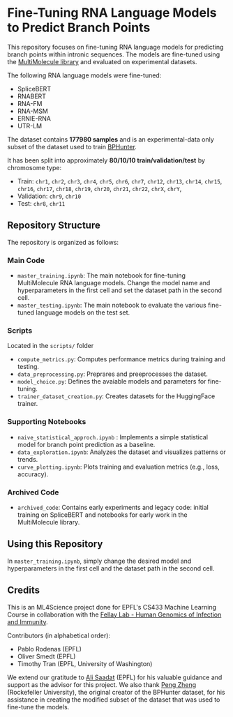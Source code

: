 # Fine-Tuning RNA Language Models to Predict Branch Points
This repository focuses on fine-tuning RNA language models for predicting branch points within intronic sequences. The models are fine-tuned using the [MultiMolecule library](https://multimolecule.danling.org/) and evaluated on experimental datasets.

The following RNA language models were fine-tuned:
- SpliceBERT
- RNABERT
- RNA-FM
- RNA-MSM
- ERNIE-RNA
- UTR-LM

The dataset contains **177980 samples** and is an experimental-data only subset of the dataset used to train [BPHunter](https://www.pnas.org/doi/abs/10.1073/pnas.2211194119?url_ver=Z39.88-2003&rfr_id=ori%3Arid%3Acrossref.org&rfr_dat=cr_pub++0pubmed).

It has been split into approximately **80/10/10 train/validation/test** by chromosome type:
- Train: `chr1`, `chr2`, `chr3`, `chr4`, `chr5`, `chr6`, `chr7`, `chr12`, `chr13`, `chr14`, `chr15`, `chr16`, `chr17`, `chr18`, `chr19`, `chr20`, `chr21`, `chr22`, `chrX`, `chrY`,
- Validation: `chr9`, `chr10`
- Test: `chr8`, `chr11`

## Repository Structure

The repository is organized as follows:
### Main Code
- `master_training.ipynb`: The main notebook for fine-tuning MultiMolecule RNA language models. Change the model name and hyperparameters in the first cell and set the dataset path in the second cell.
- `master_testing.ipynb`: The main notebook to evaluate the various fine-tuned language models on the test set.

### Scripts
Located in the `scripts/` folder 
  - `compute_metrics.py`: Computes performance metrics during training and testing.
  - `data_preprocessing.py`: Preprares and preeprocesses the dataset.
  - `model_choice.py`: Defines the avaiable models and parameters for fine-tuning.
  - `trainer_dataset_creation.py`: Creates datasets for the HuggingFace trainer.
 
### Supporting Notebooks
- `naive_statistical_approch.ipynb` : Implements a simple statistical model for branch point prediction as a baseline.
- `data_exploration.ipynb`: Analyzes the dataset and visualizes patterns or trends.
- `curve_plotting.ipynb`: Plots training and evaluation metrics (e.g., loss, accuracy).

### Archived Code 
- `archived_code`: Contains early experiments and legacy code: initial training on SpliceBERT and notebooks for early work in the MultiMolecule library.

## Using this Repository
In `master_training.ipynb`, simply change the desired model and hyperparameters in the first cell and the dataset path in the second cell. 

## Credits
This is an ML4Science project done for EPFL's CS433 Machine Learning Course in collaboration with the [Fellay Lab - Human Genomics of Infection and Immunity](https://www.epfl.ch/labs/fellay-lab/).

Contributors (in alphabetical order):
- Pablo Rodenas (EPFL)
- Oliver Smedt (EPFL)
- Timothy Tran (EPFL, University of Washington)

We extend our gratitude to [Ali Saadat](https://people.epfl.ch/ali.saadat) (EPFL) for his valuable guidance and support as the advisor for this project. We also thank [Peng Zheng](https://scholar.google.com.sg/citations?user=Ic2nqDsAAAAJ&hl=en) (Rockefeller University), the original creator of the BPHunter dataset, for his assistance in creating the modified subset of the dataset that was used to fine-tune the models.
